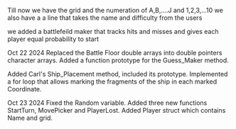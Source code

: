 Till now we have the grid and the numeration of A,B,....J and 1,2,3,...10
we also have a a line that takes the name and difficulty from the users

we added a battlefeild maker that tracks hits and misses and gives each player equal probability to start

Oct 22 2024
Replaced the Battle Floor double arrays into double pointers character arrays. Added a function prototype for the Guess_Maker method.

Added Carl's Ship_Placement method, included its prototype. Implemented a for loop that allows marking the fragments of the ship in each marked Coordinate.

Oct 23 2024
Fixed the Random variable. Added three new functions StartTurn, MovePicker and PlayerLost. Added Player struct which contains Name and grid.
